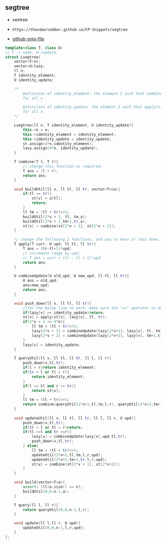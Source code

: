 
## segtree

- sextree
- ```
  https://thesobersobber.github.io/CP-Snippets/segtree
  ```
- [github-snip-file](https://github.com/theSoberSobber/CP-Snippets/blob/main/snippets.json#L1607)

```cpp
template<class T, class U>
// T -> node, U->update.
struct Lsegtree{
    vector<T>st;
    vector<U>lazy;
    ll n;
    T identity_element;
    U identity_update;

    /*
        Definition of identity_element: the element I such that combine(x,I) = x
        for all x

        Definition of identity_update: the element I such that apply(x,I) = x
        for all x        
    */

    Lsegtree(ll n, T identity_element, U identity_update){
        this->n = n;
        this->identity_element = identity_element;
        this->identity_update = identity_update;
        st.assign(4*n,identity_element);
        lazy.assign(4*n, identity_update);
    }

    T combine(T l, T r){
        // change this function as required.
        T ans = (l + r);
        return ans;
    }

    void buildUtil(ll v, ll tl, ll tr, vector<T>&a){
        if(tl == tr){
            st[v] = a[tl];
            return;
        }
        ll tm = (tl + tr)>>1;
        buildUtil(2*v + 1, tl, tm,a);
        buildUtil(2*v + 2,tm+1,tr,a);
        st[v] = combine(st[2*v + 1], st[2*v + 2]);
    }

    // change the following 2 functions, and you're more or less done.
    T apply(T curr, U upd, ll tl, ll tr){
        T ans = (tr-tl+1)*upd;
        // increment range by upd:
        // T ans = curr + (tr - tl + 1)*upd
        return ans;
    }

    U combineUpdate(U old_upd, U new_upd, ll tl, ll tr){
        U ans = old_upd;
        ans=new_upd;
        return ans;
    }  

    void push_down(ll v, ll tl, ll tr){
        //for the below line to work, make sure the "==" operator is defined for U.
        if(lazy[v] == identity_update)return;
        st[v] = apply(st[v], lazy[v], tl, tr);
        if(2*v + 1 <= 4*n){
            ll tm = (tl + tr)>>1;
            lazy[2*v + 1] = combineUpdate(lazy[2*v+1], lazy[v], tl, tm);
            lazy[2*v + 2] = combineUpdate(lazy[2*v+2], lazy[v], tm+1,tr);            
        }
        lazy[v] = identity_update;
    }

    T queryUtil(ll v, ll tl, ll tr, ll l, ll r){
        push_down(v,tl,tr);
        if(l > r)return identity_element;
        if(tr < l or tl > r){
            return identity_element;
        }
        if(l <= tl and r >= tr){
            return st[v];
        }
        ll tm = (tl + tr)>>1;
        return combine(queryUtil(2*v+1,tl,tm,l,r), queryUtil(2*v+2,tm+1,tr,l,r));
    }
 
    void updateUtil(ll v, ll tl, ll tr, ll l, ll r, U upd){
        push_down(v,tl,tr); 
        if(tr < l or tl > r)return;
        if(tl >=l and tr <=r){
            lazy[v] = combineUpdate(lazy[v],upd,tl,tr);
            push_down(v,tl,tr);
        } else{
            ll tm = (tl + tr)>>1;
            updateUtil(2*v+1,tl,tm,l,r,upd);
            updateUtil(2*v+2,tm+1,tr,l,r,upd);
            st[v] = combine(st[2*v + 1], st[2*v+2]);
        }
    }

    void build(vector<T>a){
        assert( (ll)a.size() == n);
        buildUtil(0,0,n-1,a);
    }

    T query(ll l, ll r){
        return queryUtil(0,0,n-1,l,r);
    }

    void update(ll l,ll r, U upd){
        updateUtil(0,0,n-1,l,r,upd);
    }
};
```
